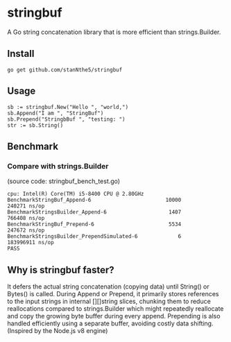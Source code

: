 # stringbuf

A Go string concatenation library that is more efficient than strings.Builder.

## Install
```
go get github.com/stanNthe5/stringbuf
```

## Usage
```
sb := stringbuf.New("Hello ", "world,")
sb.Append("I am ", "StringBuf")
sb.Prepend("StringbBuf ", "testing: ")
str := sb.String()
```

## Benchmark

### Compare with strings.Builder
(source code: stringbuf_bench_test.go)
```
cpu: Intel(R) Core(TM) i5-8400 CPU @ 2.80GHz
BenchmarkStringBuf_Append-6                        10000            240271 ns/op
BenchmarkStringsBuilder_Append-6                    1407            766408 ns/op
BenchmarkStringBuf_Prepend-6                        5534            247672 ns/op
BenchmarkStringsBuilder_PrependSimulated-6             6         183996911 ns/op
PASS
```

## Why is stringbuf faster?

It defers the actual string concatenation (copying data) until String() or Bytes() is called. During Append or Prepend, it primarily stores references to the input strings in internal [][]string slices, chunking them to reduce reallocations compared to strings.Builder which might repeatedly reallocate and copy the growing byte buffer during every append. Prepending is also handled efficiently using a separate buffer, avoiding costly data shifting. (Inspired by the Node.js v8 engine)
